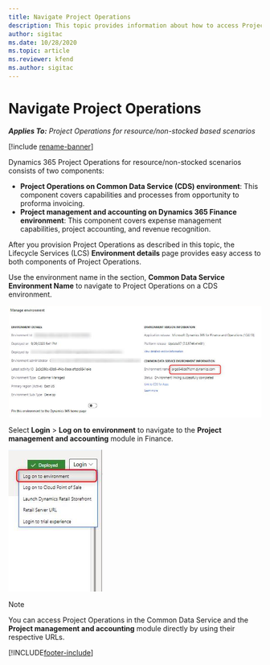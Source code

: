 ```yaml
---
title: Navigate Project Operations
description: This topic provides information about how to access Project Operations from Lifecycle Services.
author: sigitac
ms.date: 10/28/2020
ms.topic: article
ms.reviewer: kfend 
ms.author: sigitac
---
```


# Navigate Project Operations

_**Applies To:** Project Operations for resource/non-stocked based scenarios_

[!include [rename-banner](~/includes/cc-data-platform-banner.md)]

Dynamics 365 Project Operations for resource/non-stocked scenarios consists of two components: 

 - **Project Operations on Common Data Service (CDS) environment**: This component covers capabilities and processes from opportunity to proforma invoicing. 
 - **Project management and accounting on Dynamics 365 Finance environment**: This component covers expense management capabilities, project accounting, and revenue recognition. 

After you provision Project Operations as described in this topic, the Lifecycle Services (LCS) **Environment details** page provides easy access to both components of Project Operations.  

Use the environment name in the section, **Common Data Service Environment Name** to navigate to Project Operations on a CDS environment. 

  ![Common Data Service environment name.](./media/environment-name.PNG)

Select **Login** > **Log on to environment** to navigate to the **Project management and accounting** module in Finance.  

   ![Log into Finance.](./media/environment-login.PNG)

> [!NOTE]
> You can access Project Operations in the Common Data Service and the **Project management and accounting** module directly by using their respective URLs. 


[!INCLUDE[footer-include](../includes/footer-banner.md)]